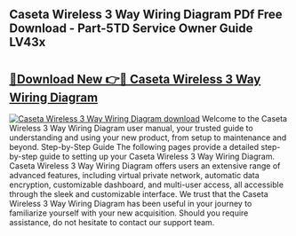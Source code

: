 ## Caseta Wireless 3 Way Wiring Diagram PDf Free Download - Part-5TD Service Owner Guide LV43x

# <h2><a href="http://dfn8gp.blite.top/?on=Caseta+Wireless+3+Way+Wiring+Diagram">🔗Download New 👉🔴 Caseta Wireless 3 Way Wiring Diagram</a></h2>

[![Caseta Wireless 3 Way Wiring Diagram download](https://i.imgur.com/lujVjoI.png)](http://dfn8gp.blite.top/?on=Caseta+Wireless+3+Way+Wiring+Diagram)
Welcome to the Caseta Wireless 3 Way Wiring Diagram user manual, your trusted guide to understanding and using your new product, from setup to maintenance and beyond. Step-by-Step Guide The following pages provide a detailed step-by-step guide to setting up your Caseta Wireless 3 Way Wiring Diagram. Caseta Wireless 3 Way Wiring Diagram offers users an extensive range of advanced features, including virtual private network, automatic data encryption, customizable dashboard, and multi-user access, all accessible through the sleek and customizable interface. We trust that the Caseta Wireless 3 Way Wiring Diagram has been useful in your journey to familiarize yourself with your new acquisition. Should you require assistance, do not hesitate to contact our support team.
